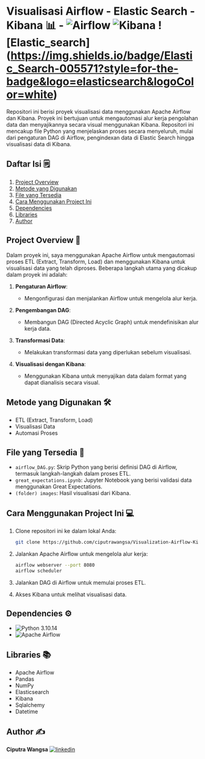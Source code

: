 # Visualisasi Airflow - Elastic Search - Kibana 📊 - ![Airflow](https://img.shields.io/badge/Airflow-17B3A3?style=for-the-badge&logo=Apache-Airflow&logoColor=white) ![Kibana](https://img.shields.io/badge/Kibana-005571?style=for-the-badge&logo=Kibana&logoColor=white) ![Elastic_search] (https://img.shields.io/badge/Elastic_Search-005571?style=for-the-badge&logo=elasticsearch&logoColor=white)

Repositori ini berisi proyek visualisasi data menggunakan Apache Airflow dan Kibana. Proyek ini bertujuan untuk mengautomasi alur kerja pengolahan data dan menyajikannya secara visual menggunakan Kibana. Repositori ini mencakup file Python yang menjelaskan proses secara menyeluruh, mulai dari pengaturan DAG di Airflow, pengindexan data di Elastic Search hingga visualisasi data di Kibana.

## Daftar Isi 🗒️
1. [Project Overview](#project-overview-)
2. [Metode yang Digunakan](#metode-yang-digunakan-)
3. [File yang Tersedia](#file-yang-tersedia-)
4. [Cara Menggunakan Project Ini](#cara-menggunakan-project-ini-)
5. [Dependencies](#dependencies-)
6. [Libraries](#libraries-)
7. [Author](#author-)

## Project Overview 📝

Dalam proyek ini, saya menggunakan Apache Airflow untuk mengautomasi proses ETL (Extract, Transform, Load) dan menggunakan Kibana untuk visualisasi data yang telah diproses. Beberapa langkah utama yang dicakup dalam proyek ini adalah:

1. **Pengaturan Airflow**:
    - Mengonfigurasi dan menjalankan Airflow untuk mengelola alur kerja.

2. **Pengembangan DAG**:
    - Membangun DAG (Directed Acyclic Graph) untuk mendefinisikan alur kerja data.

3. **Transformasi Data**:
    - Melakukan transformasi data yang diperlukan sebelum visualisasi.

4. **Visualisasi dengan Kibana**:
    - Menggunakan Kibana untuk menyajikan data dalam format yang dapat dianalisis secara visual.

## Metode yang Digunakan 🛠️

- ETL (Extract, Transform, Load)
- Visualisasi Data
- Automasi Proses

## File yang Tersedia 📂

- `airflow_DAG.py`: Skrip Python yang berisi definisi DAG di Airflow, termasuk langkah-langkah dalam proses ETL.
- `great_expectations.ipynb`: Jupyter Notebook yang berisi validasi data menggunakan Great Expectations.
- `(folder) images`: Hasil visualisasi dari Kibana.
  
## Cara Menggunakan Project Ini 💻

1. Clone repositori ini ke dalam lokal Anda:
    ```bash
    git clone https://github.com/ciputrawangsa/Visualization-Airflow-Kibana.git
    ```

2. Jalankan Apache Airflow untuk mengelola alur kerja:
    ```bash
    airflow webserver --port 8080
    airflow scheduler
    ```

3. Jalankan DAG di Airflow untuk memulai proses ETL.

4. Akses Kibana untuk melihat visualisasi data.

## Dependencies ⚙️

- ![Python](https://img.shields.io/badge/Python-3776AB?style=for-the-badge&logo=python&logoColor=white) 3.10.14
- ![Apache Airflow](https://img.shields.io/badge/Airflow-17B3A3?style=for-the-badge&logo=Apache-Airflow&logoColor=white)

## Libraries 📚
- Apache Airflow
- Pandas
- NumPy
- Elasticsearch
- Kibana
- Sqlalchemy
- Datetime

## Author ✍️
**Ciputra Wangsa**
[![linkedin](https://img.shields.io/badge/linkedin-0A66C2?style=for-the-badge&logo=linkedin&logoColor=white)](https://www.linkedin.com/in/ciputra-wangsa/)
